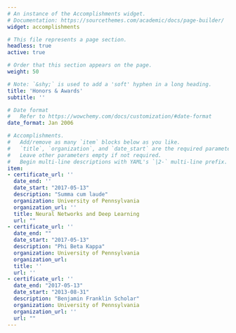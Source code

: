 ```yaml
---
# An instance of the Accomplishments widget.
# Documentation: https://sourcethemes.com/academic/docs/page-builder/
widget: accomplishments

# This file represents a page section.
headless: true
active: true

# Order that this section appears on the page.
weight: 50

# Note: `&shy;` is used to add a 'soft' hyphen in a long heading.
title: 'Honors & Awards'
subtitle: ''

# Date format
#   Refer to https://wowchemy.com/docs/customization/#date-format
date_format: Jan 2006

# Accomplishments.
#   Add/remove as many `item` blocks below as you like.
#   `title`, `organization`, and `date_start` are the required parameters.
#   Leave other parameters empty if not required.
#   Begin multi-line descriptions with YAML's `|2-` multi-line prefix.
item:
- certificate_url: ''
  date_end: ''
  date_start: "2017-05-13"
  description: "Summa cum laude"
  organization: University of Pennsylvania
  organization_url: ''
  title: Neural Networks and Deep Learning
  url: ""
- certificate_url: ''
  date_end: ""
  date_start: "2017-05-13"
  description: "Phi Beta Kappa"
  organization: University of Pennsylvania
  organization_url: 
  title: ''
  url: ''
- certificate_url: ''
  date_end: "2017-05-13"
  date_start: "2013-08-31"
  description: "Benjamin Franklin Scholar"
  organization: University of Pennsylvania
  organization_url: ''
  url: ""
---
```

